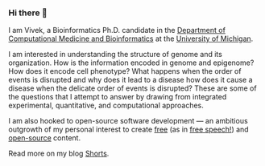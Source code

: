 ### Hi there 👋

I am Vivek, a Bioinformatics Ph.D. candidate in the
[Department of Computational Medicine and Bioinformatics](https://medicine.umich.edu/dept/computational-medicine-bioinformatics) at the
[University of Michigan](https://medicine.umich.edu/medschool/).

I am interested in understanding the structure of genome and its organization.
How is the information encoded in genome and epigenome? How does it encode cell phenotype?
What happens when the order of events is disrupted and why does it lead to a disease how does it cause a disease when the delicate order of events is disrupted?
These are some of the questions that I attempt to answer by drawing from integrated experimental, quantitative, and computational approaches.

I am also hooked to open-source software development — an ambitious outgrowth of my personal interest to create [free](https://www.gnu.org/philosophy/free-sw.html) (as in [free speech!](http://c2.com/cgi/wiki?FreeAsInBeer)) and [open-source](http://c2.com/cgi/wiki?OpenSource) content.

Read more on my blog [Shorts](https://raivivek.in).
